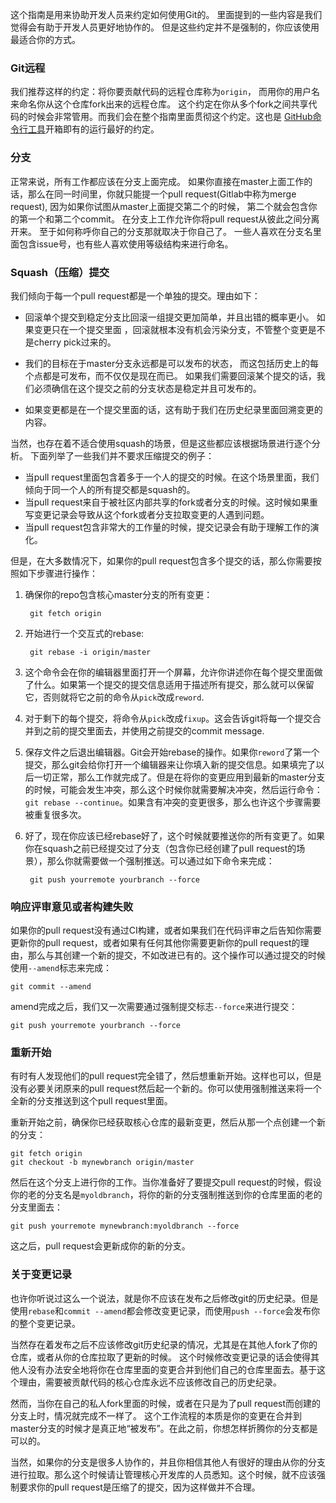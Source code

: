 
这个指南是用来协助开发人员来约定如何使用Git的。
里面提到的一些内容是我们觉得会有助于开发人员更好地协作的。
但是这些约定并不是强制的，你应该使用最适合你的方式。

### Git远程
我们推荐这样的约定：将你要贡献代码的远程仓库称为`origin`，
而用你的用户名来命名你从这个仓库fork出来的远程仓库。
这个约定在你从多个fork之间共享代码的时候会非常管用。而我们会在整个指南里面贯彻这个约定。这也是
[GitHub命令行工具](https://github.com/github/hub)开箱即有的运行最好的约定。

### 分支

正常来说，所有工作都应该在分支上面完成。
如果你直接在master上面工作的话，那么在同一时间里，你就只能提一个pull request(Gitlab中称为merge request),
因为如果你试图从master上面提交第二个的时候，
第二个就会包含你的第一个和第二个commit。
在分支上工作允许你将pull request从彼此之间分离开来。
至于如何称呼你自己的分支那就取决于你自己了。
一些人喜欢在分支名里面包含issue号，也有些人喜欢使用等级结构来进行命名。

### Squash（压缩）提交

我们倾向于每一个pull request都是一个单独的提交。理由如下：

* 回滚单个提交到稳定分支比回滚一组提交更加简单，并且出错的概率更小。
如果变更只在一个提交里面 ，回滚就根本没有机会污染分支，不管整个变更是不是cherry pick过来的。

* 我们的目标在于master分支永远都是可以发布的状态，
而这包括历史上的每个点都是可发布，而不仅仅是现在而已。
如果我们需要回滚某个提交的话，我们必须确信在这个提交之前的分支状态是稳定并且可发布的。

* 如果变更都是在一个提交里面的话，这有助于我们在历史纪录里面回溯变更的内容。

当然，也存在着不适合使用squash的场景，但是这些都应该根据场景进行逐个分析。
下面列举了一些我们并不要求压缩提交的例子：

* 当pull request里面包含着多于一个人的提交的时候。在这个场景里面，我们倾向于同一个人的所有提交都是squash的。
* 当pull request来自于被社区内部共享的fork或者分支的时候。这时候如果重写变更记录会导致从这个fork或者分支拉取变更的人遇到问题。
* 当pull request包含非常大的工作量的时候，提交记录会有助于理解工作的演化。

但是，在大多数情况下，如果你的pull request包含多个提交的话，那么你需要按照如下步骤进行操作：

1. 确保你的repo包含核心master分支的所有变更：

        git fetch origin

2. 开始进行一个交互式的rebase:

        git rebase -i origin/master

3. 这个命令会在你的编辑器里面打开一个屏幕，允许你讲述你在每个提交里面做了什么。如果第一个提交的提交信息适用于描述所有提交，那么就可以保留它，否则就将它之前的命令从`pick`改成`reword`.
4. 对于剩下的每个提交，将命令从`pick`改成`fixup`。这会告诉git将每一个提交合并到之前的提交里面去，并使用之前提交的commit message.
5. 保存文件之后退出编辑器。Git会开始rebase的操作。如果你`reword`了第一个提交，那么git会给你打开一个编辑器来让你填入新的提交信息。如果填完了以后一切正常，那么工作就完成了。但是在将你的变更应用到最新的master分支的时候，可能会发生冲突，那么这个时候你就需要解决冲突，然后运行命令：`git rebase --continue`。如果含有冲突的变更很多，那么也许这个步骤需要被重复很多次。
6. 好了，现在你应该已经rebase好了，这个时候就要推送你的所有变更了。如果你在squash之前已经提交过了分支（包含你已经创建了pull request的场景），那么你就需要做一个强制推送。可以通过如下命令来完成：

        git push yourremote yourbranch --force

### 响应评审意见或者构建失败

如果你的pull request没有通过CI构建，或者如果我们在代码评审之后告知你需要更新你的pull request，或者如果有任何其他你需要更新你的pull request的理由，那么与其创建一个新的提交，不如改进已有的。这个操作可以通过提交的时候使用`--amend`标志来完成：

    git commit --amend

amend完成之后，我们又一次需要通过强制提交标志`--force`来进行提交：

    git push yourremote yourbranch --force

### 重新开始

有时有人发现他们的pull request完全错了，然后想重新开始。这样也可以，但是没有必要关闭原来的pull request然后起一个新的。你可以使用强制推送来将一个全新的分支推送到这个pull request里面。

重新开始之前，确保你已经获取核心仓库的最新变更，然后从那一个点创建一个新的分支：

    git fetch origin
    git checkout -b mynewbranch origin/master

然后在这个分支上进行你的工作。当你准备好了要提交pull request的时候，假设你的老的分支名是`myoldbranch`，将你的新的分支强制推送到你的仓库里面的老的分支里面去：

    git push yourremote mynewbranch:myoldbranch --force

这之后，pull request会更新成你的新的分支。

### 关于变更记录

也许你听说过这么一个说法，就是你不应该在发布之后修改git的历史纪录。但是使用`rebase`和`commit --amend`都会修改变更记录，而使用`push --force`会发布你的整个变更记录。

当然存在着发布之后不应该修改git历史纪录的情况，尤其是在其他人fork了你的仓库，或者从你的仓库拉取了更新的时候。
这个时候修改变更记录的话会使得其他人没有办法安全地将你在仓库里面的变更合并到他们自己的仓库里面去。基于这个理由，需要被贡献代码的核心仓库永远不应该修改自己的历史纪录。

然而，当你在自己的私人fork里面的时候，或者在只是为了pull request而创建的分支上时，情况就完成不一样了。
这个工作流程的本质是你的变更在合并到master分支的时候才是真正地“被发布”。在此之前，你想怎样折腾你的分支都是可以的。

当然，如果你的分支是很多人协作的，并且你相信其他人有很好的理由从你的分支进行拉取。那么这个时候请让管理核心开发库的人员悉知。这个时候，就不应该强制要求你的pull request是压缩了的提交，因为这样做并不合理。


